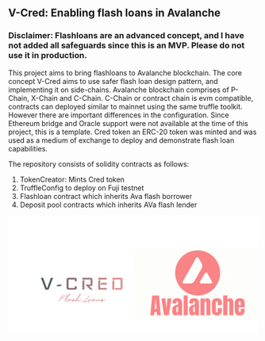 ## V-Cred: Enabling flash loans in Avalanche
### Disclaimer: Flashloans are an advanced concept, and I have not added all safeguards since this is an MVP. Please do not use it in production.

This project aims to bring flashloans to Avalanche blockchain. The core concept V-Cred aims to use safer flash loan design pattern, and implementing it on side-chains.
Avalanche blockchain comprises of P-Chain, X-Chain and C-Chain. C-Chain or contract chain is evm compatible, contracts can deployed similar to mainnet using the same truffle toolkit. However there are important differences in the configuration. Since Ethereum bridge and Oracle support were not available at the time of this project, this is a template. Cred token an ERC-20 token was minted and was used as a medium of exchange to deploy and demonstrate flash loan capabilities.

The repository consists of solidity contracts as follows:
1. TokenCreator: Mints Cred token
2. TruffleConfig to deploy on Fuji testnet
3. Flashloan contract which inherits Ava flash borrower
4. Deposit pool contracts which inherits AVa flash lender

![alt text](./assets/image1.png)
